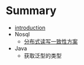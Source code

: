 # Summary

* [introduction](README.md)
* Nosql
   * [分布式读写一致性方案](Nosql/分布式读写一致性方案.md)
* Java
   * 获取泛型的类型

